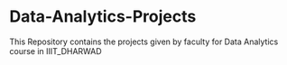 # Data-Analytics-Projects
This Repository contains the projects given by faculty for Data Analytics course in IIIT_DHARWAD 
